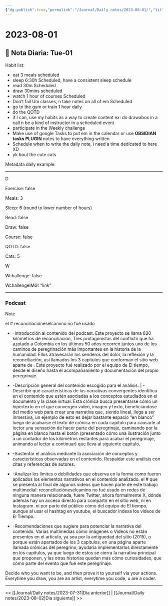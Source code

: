 ```yaml
---
{"dg-publish":true,"permalink":"/Journal/Daily notes/2023-08-01/","title":"2023-08-01","tags":["Daily"],"noteIcon":"","created":"2023-08-01T13:51:16.478-05:00","updated":"2023-08-02T10:31:13.000-05:00"}
---
```



# 2023-08-01

## 📅 Nota Diaria: Tue-01

Habit list:

- eat 3 meals scheduled
- sleep 6:30h Scheduled, have a consistent sleep schedule
- read 30m Scheduled 
- draw 30mins scheduled 
- watch 1 hour of courses Scheduled
- Don’t fail Uni classes, n take notes on all of em Scheduled 
- go to the gym or train 1 hour daily 
- do the QOTD
- if I can, use my habits as a way to create content ex: do drawabox in a call n be a kind of instructor in a scheduled event 
- participate in the Weekly challenge 
- Make use of google Tasks to put em in the calendar or use **OBSIDIAN tasks PLUGIN** notes to have everything written
- Schedule when to write the daily note, i need a time dedicated to here XD
- yk bout the cute cats

Metadata daily example:

- - - 

D

Exercise: false

Meals: 3

Sleep: 6 (round to lower number of hours)

Read: false 

Draw: false 

Course: false 

QOTD: false 

Cats: 5

W

Wchallenge: false 

WchallengeIMG: “link” 

- - - 

### Podcast

> [!NOTE]
> el # reconciliacióneselcamino no fué usado
> 
> - -Introducción al contenido del podcast.
> Este proyecto se llama 820 kilómetros de reconciliación, 
> Tres protagonistas del conflicto que ha azotado a Colombia en los últimos 50 años recorren juntos uno de los caminos de peregrinación más importantes en la historia de la humanidad. Ellos atravesarán los senderos del dolor, la reflexión y la reconciliación, así llamados los 3 capítulos que conforman el sitio web aparte de .
> Este proyecto fué realizado por el equipo de El tiempo, desde el diseño hasta el acompañamiento y documentación del propio peregrinaje.
> - -Descripción general del contenido escogido para el análisis. | -Describir qué características de las narrativas convergentes identifica en el contenido que estén asociadas a los conceptos estudiados en el documento y la clase virtual.
> Esta crónica busca presentarse cómo un hipertexto en el que convergen video, imagen y texto, beneficiándose del medio web para crear una narrativa que, siendo lineal, llega a ser inmersiva, un ejemplo de esto es dejar bastante espacio “en blanco” luego de acabarse el texto de crónica en cada capítulo para causarle al lector una sensación de hacer parte del peregrinaje, caminando por la página en blanco hasta el botón (presentado cómo una ilustración junto a un contador de los kilómetros restantes para acabar el peregrinaje, animando al lector a continuar) que lleva al siguiente capítulo,
> 
> - -Sustentar el análisis mediante la asociación de conceptos y características observadas en el contenido. Respaldar este análisis con citas y referencias de autores.
> - -Analizar los límites o debilidades que observa en la forma como fueron aplicados los elementos narrativos en el contenido analizado.
> el # que se presenta al final de algunos videos que hacen parte de este trabajo multimedial: reconciliacióneselcamino no fué usado en redes de ninguna manera relacionada, fuere Twitter, ahora formalmente X, dónde además hay un acceso directo para compartir en el sitio web, ni en Instagram. ni por parte del público cómo del equipo de El tiempo, aunque al usar el hashtag en youtube, el buscador indexa los videos de El Tiempo.
> - -Recomendaciones que sugiere para potenciar la narrativa del contenido.
> Varias multimedias cómo imágenes o Videos no están presentes en el artículo, ya sea por la antiguedad del sitio (2015), o porque están apartados de los 3 capítulos, en una página aparte llamada crónicas del peregrino, ayudaría implementarlos directamente en los capítulos, ya que luego de estos se cierra la narrativa principal que proponen, y las otras historias quedan más cómo curiosidades, que cómo parte del evento que fué este peregrinaje.


Decide who you want to be, and then prove it to yourself via your actions.
Everytime you draw, you are an artist, everytime you code, u are a coder.


- - - 

<< [[Journal/Daily notes/2023-07-31\|Dia anterior]] | [[Journal/Daily notes/2023-08-02\|Dia siguiente]] >>
